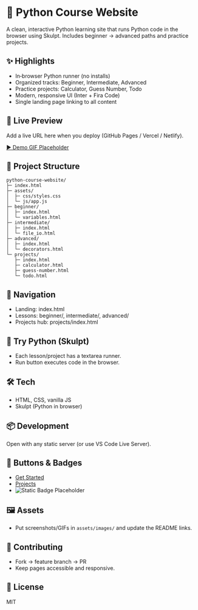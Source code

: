 # 🐍 Python Course Website

A clean, interactive Python learning site that runs Python code in the browser using Skulpt. Includes beginner → advanced paths and practice projects.

## ✨ Highlights
- In‑browser Python runner (no installs)
- Organized tracks: Beginner, Intermediate, Advanced
- Practice projects: Calculator, Guess Number, Todo
- Modern, responsive UI (Inter + Fira Code)
- Single landing page linking to all content

## 🚀 Live Preview
Add a live URL here when you deploy (GitHub Pages / Vercel / Netlify).

[▶ Demo GIF Placeholder](assets/images/demo.gif)

## 📁 Project Structure
```
python-course-website/
├─ index.html
├─ assets/
│  ├─ css/styles.css
│  └─ js/app.js
├─ beginner/
│  ├─ index.html
│  └─ variables.html
├─ intermediate/
│  ├─ index.html
│  └─ file_io.html
├─ advanced/
│  ├─ index.html
│  └─ decorators.html
└─ projects/
   ├─ index.html
   ├─ calculator.html
   ├─ guess-number.html
   └─ todo.html
```

## 🧭 Navigation
- Landing: index.html
- Lessons: beginner/, intermediate/, advanced/
- Projects hub: projects/index.html

## 🧪 Try Python (Skulpt)
- Each lesson/project has a textarea runner.
- Run button executes code in the browser.

## 🛠 Tech
- HTML, CSS, vanilla JS
- Skulpt (Python in browser)

## 📦 Development
Open with any static server (or use VS Code Live Server).

## 🔗 Buttons & Badges
- [Get Started](beginner/index.html)
- [Projects](projects/index.html)
- ![Static Badge Placeholder](https://img.shields.io/badge/status-active-brightgreen)

## 🖼 Assets
- Put screenshots/GIFs in `assets/images/` and update the README links.

## 🤝 Contributing
- Fork → feature branch → PR
- Keep pages accessible and responsive.

## 📄 License
MIT
